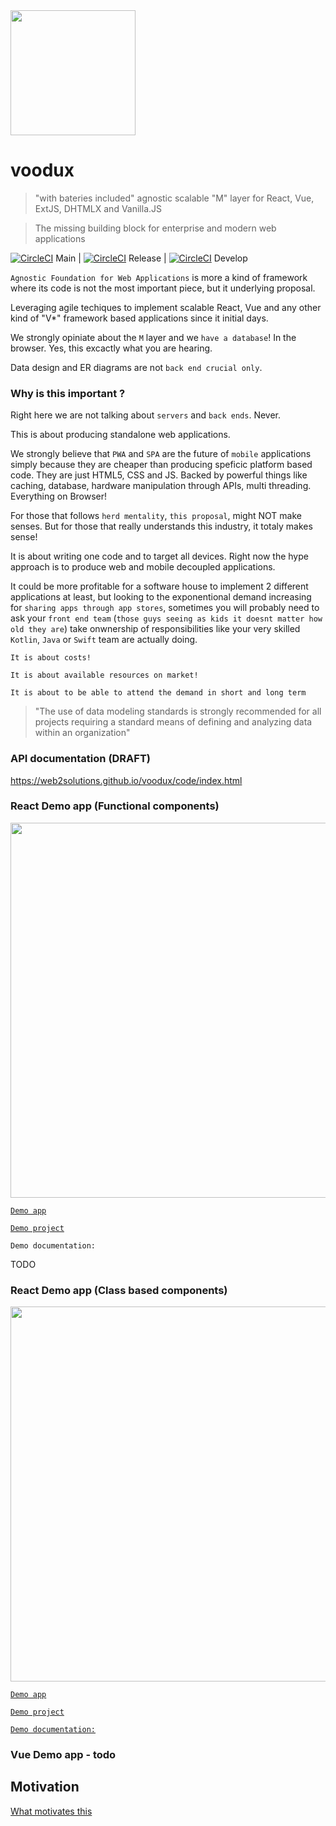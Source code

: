 <img src="https://i.imgur.com/qjveRkG.png" width="200" />

# voodux

> "with bateries included" agnostic scalable "M" layer for React, Vue, ExtJS, DHTMLX and Vanilla.JS

> The missing building block for enterprise and modern web applications

[![CircleCI](https://circleci.com/gh/web2solutions/voodux/tree/main.svg?style=svg&circle-token=9d237bc24e3336b97f53ab9626f8a2ceb6f230b3)](https://circleci.com/gh/web2solutions/voodux/tree/main) Main | [![CircleCI](https://circleci.com/gh/web2solutions/voodux/tree/release.svg?style=svg&circle-token=9d237bc24e3336b97f53ab9626f8a2ceb6f230b3)](https://circleci.com/gh/web2solutions/voodux/tree/release) Release | [![CircleCI](https://circleci.com/gh/web2solutions/voodux/tree/develop.svg?style=svg&circle-token=9d237bc24e3336b97f53ab9626f8a2ceb6f230b3)](https://circleci.com/gh/web2solutions/voodux/tree/develop) Develop


`Agnostic Foundation for Web Applications` is more a kind of framework where its code is not the most important piece, but it underlying proposal.

Leveraging agile techiques to implement scalable React, Vue and any other kind of "V*" framework based applications since it initial days.

We strongly opiniate about the `M` layer and we `have a database`! In the browser. Yes, this excactly what you are hearing.

Data design and ER diagrams are not `back end crucial only`.

### Why is this important ?

Right here we are not talking about `servers` and `back ends`. Never.

This is about producing standalone web applications. 

We strongly believe that `PWA` and `SPA` are the future of `mobile` applications simply because they are cheaper than producing speficic platform based code. They are just HTML5, CSS and JS. Backed by powerful things like caching, database, hardware manipulation through APIs, multi threading. Everything on Browser!

For those that follows `herd mentality`, `this proposal`, might NOT make senses. But for those that really understands this industry, it totaly makes sense!

It is about writing one code and to target all devices. Right now the hype approach is to produce web and mobile decoupled applications. 

It could be more profitable for a software house to implement 2 different applications at least, but looking to the exponentional demand increasing for `sharing apps through app stores`, sometimes you will probably need to ask your `front end team` (`those guys seeing as kids it doesnt matter how old they are`) take onwnership of responsibilities like your very skilled `Kotlin`, `Java` or `Swift` team are actually doing.

`It is about costs!`

`It is about available resources on market!`

`It is about to be able to attend the demand in short and long term`


> "The use of data modeling standards is strongly recommended for all projects requiring a standard means of defining and analyzing data within an organization"


### API documentation (DRAFT)

https://web2solutions.github.io/voodux/code/index.html




### React Demo app (Functional components)


<img src="https://i.imgur.com/b29Lsgj.png" width="600" />

[`Demo app`](https://voodux-react-functions-demo.vercel.app/)

[`Demo project`](https://github.com/web2solutions/voodux-react-functions-demo)

`Demo documentation:`

TODO


### React Demo app (Class based components)

<img src="https://i.imgur.com/E1u5g6y.png" width="600" />


[`Demo app`](https://voodux-react-class-demo.vercel.app/)



[`Demo project`](https://github.com/web2solutions/voodux-react-class-demo)

[`Demo documentation:`](https://web2solutions.github.io/voodux-react-class-demo/)




### Vue Demo app - todo




## Motivation

[What motivates this](https://github.com/web2solutions/voodux/blob/main/MOTIVATION.md)
